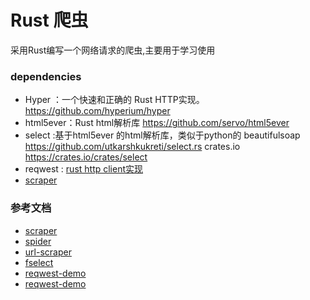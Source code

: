 Rust 爬虫
===

采用Rust编写一个网络请求的爬虫,主要用于学习使用


### dependencies

- Hyper ：一个快速和正确的 Rust HTTP实现。 https://github.com/hyperium/hyper
- html5ever：Rust html解析库 https://github.com/servo/html5ever
- select :基于html5ever 的html解析库，类似于python的 beautifulsoap https://github.com/utkarshkukreti/select.rs
crates.io https://crates.io/crates/select
- reqwest : [rust http client实现](https://github.com/seanmonstar/reqwest)
- [scraper](https://crates.io/crates/scraper)

### 参考文档

- [scraper](https://crates.io/crates/scraper)
- [spider](https://github.com/madeindjs/spider)
- [url-scraper](https://github.com/pop-os/url-scraper)
- [fselect](https://github.com/jhspetersson/fselect)
- [reqwest-demo](http://siciarz.net/24-days-rust-reqwest/)
- [reqwest-demo](https://rust-lang-nursery.github.io/rust-cookbook/web/clients/apis.html)